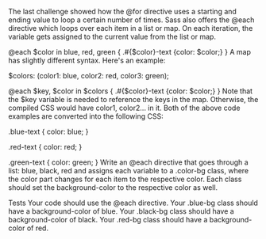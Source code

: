 The last challenge showed how the @for directive uses a starting and ending value to loop a certain number of times. Sass also offers the @each directive which loops over each item in a list or map. On each iteration, the variable gets assigned to the current value from the list or map.

@each $color in blue, red, green {
  .#{$color}-text {color: $color;}
}
A map has slightly different syntax. Here's an example:

$colors: (color1: blue, color2: red, color3: green);

@each $key, $color in $colors {
  .#{$color}-text {color: $color;}
}
Note that the $key variable is needed to reference the keys in the map. Otherwise, the compiled CSS would have color1, color2... in it. Both of the above code examples are converted into the following CSS:

.blue-text {
  color: blue;
}

.red-text {
  color: red;
}

.green-text {
  color: green;
}
Write an @each directive that goes through a list: blue, black, red and assigns each variable to a .color-bg class, where the color part changes for each item to the respective color. Each class should set the background-color to the respective color as well.

Tests
Your code should use the @each directive.
Your .blue-bg class should have a background-color of blue.
Your .black-bg class should have a background-color of black.
Your .red-bg class should have a background-color of red.